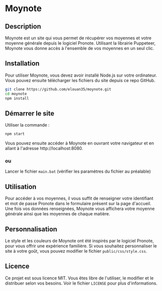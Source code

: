 # Moynote

## Description

Moynote est un site qui vous permet de récupérer vos moyennes et votre moyenne générale depuis le logiciel Pronote. Utilisant la librairie Puppeteer, Moynote vous donne accès à l'ensemble de vos moyennes en un seul clic.

## Installation

Pour utiliser Moynote, vous devez avoir installé Node.js sur votre ordinateur. Vous pouvez ensuite télécharger les fichiers du site depuis ce repo GitHub.

```bash
git clone https://github.com/elouan35/moynote.git
cd moynote
npm install
```

## Démarrer le site

Utiliser la commande :

```bash
npm start
```

Vous pouvez ensuite accéder à Moynote en ouvrant votre navigateur et en allant à l'adresse http://localhost:8080.

### ou

Lancer le fichier `main.bat` (vérifier les paramètres du fichier au préalable)

## Utilisation

Pour accéder à vos moyennes, il vous suffit de renseigner votre identifiant et mot de passe Pronote dans le formulaire présent sur la page d'accueil. Une fois vos données renseignées, Moynote vous affichera votre moyenne générale ainsi que les moyennes de chaque matière.

## Personnalisation

Le style et les couleurs de Moynote ont été inspirés par le logiciel Pronote, pour vous offrir une expérience familière. Si vous souhaitez personnaliser le site à votre goût, vous pouvez modifier le fichier `public/css/style.css`.

## Licence

Ce projet est sous licence MIT. Vous êtes libre de l'utiliser, le modifier et le distribuer selon vos besoins. Voir le fichier `LICENSE` pour plus d'informations.
